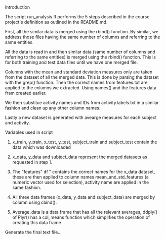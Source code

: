 Introduction

The script run_analysis.R performs the 5 steps described in the course project's definition as outlined in the README.md.

First, all the similar data is merged using the rbind() function. By similar, we address those files having the same number of columns and referring to the same entities.

All the data is read in and then similar data (same number of columns and referring to the same entities) is merged using the rbind() function.  This is for both training and test data files until we have one merged file.

Columns with the mean and standard deviation measures only are taken from the dataset of all the merged data. This is done by parsing the dataset with the grep() function.  Then the correct names from features.txt are applied to the columns we extracted. Using names() and the features data fram created earlier.

We then substitue activity names and IDs from activity.labels.txt in  a similar fashion and clean up any other column names.

Lastly a new dataset is generated with avearge measures for each subject and activity.


Variables used in script
1.    x_train, y_train, x_test, y_test, subject_train and subject_test contain the data which was downloaded

2.    x_data, y_data and subject_data represent the merged datasets as requested in step 1.

3.    The "features" df " contains the correct names for the x_data dataset, these are then applied to column names mean_and_std_features (a numeric vector used for selection), activity name are applied in the same fashion.  
4.    All three data frames (x_data, y_data and subject_data) are merged by column using cbind().
5.    Average_data is a data frame that has all the relevant averages,  ddply() of Plyr() has a col_means function which simplifies the operation of creating this data frame

Generate the final text file...
